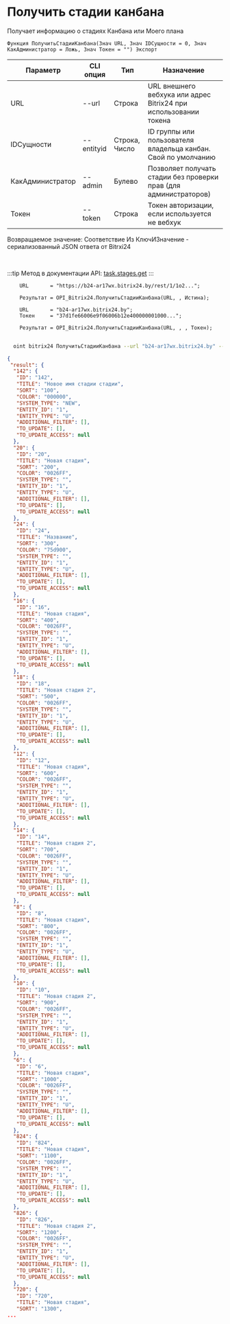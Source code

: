 ﻿---
sidebar_position: 4
---

# Получить стадии канбана
 Получает информацию о стадиях Канбана или Моего плана



`Функция ПолучитьСтадииКанбана(Знач URL, Знач IDСущности = 0, Знач КакАдминистратор = Ложь, Знач Токен = "") Экспорт`

  | Параметр | CLI опция | Тип | Назначение |
  |-|-|-|-|
  | URL | --url | Строка | URL внешнего вебхука или адрес Bitrix24 при использовании токена |
  | IDСущности | --entityid | Строка, Число | ID группы или пользователя владельца канбан. Свой по умолчанию |
  | КакАдминистратор | --admin | Булево | Позволяет получать стадии без проверки прав (для администраторов) |
  | Токен | --token | Строка | Токен авторизации, если используется не вебхук |

  
  Возвращаемое значение:   Соответствие Из КлючИЗначение - сериализованный JSON ответа от Bitrxi24

<br/>

:::tip
Метод в документации API: [task.stages.get](https://dev.1c-bitrix.ru/rest_help/tasks/task/kanban/task_stages_get.php)
:::
<br/>


```bsl title="Пример кода"
    URL       = "https://b24-ar17wx.bitrix24.by/rest/1/1o2...";

    Результат = OPI_Bitrix24.ПолучитьСтадииКанбана(URL, , Истина);

    URL       = "b24-ar17wx.bitrix24.by";
    Токен     = "37d1fe66006e9f06006b12e400000001000...";

    Результат = OPI_Bitrix24.ПолучитьСтадииКанбана(URL, , , Токен);
```



```sh title="Пример команды CLI"
    
  oint bitrix24 ПолучитьСтадииКанбана --url "b24-ar17wx.bitrix24.by" --entityid %entityid% --admin %admin% --token "56898d66006e9f06006b12e400000001000..."

```

```json title="Результат"
{
 "result": {
  "142": {
   "ID": "142",
   "TITLE": "Новое имя стадии стадии",
   "SORT": "100",
   "COLOR": "000000",
   "SYSTEM_TYPE": "NEW",
   "ENTITY_ID": "1",
   "ENTITY_TYPE": "U",
   "ADDITIONAL_FILTER": [],
   "TO_UPDATE": [],
   "TO_UPDATE_ACCESS": null
  },
  "20": {
   "ID": "20",
   "TITLE": "Новая стадия",
   "SORT": "200",
   "COLOR": "0026FF",
   "SYSTEM_TYPE": "",
   "ENTITY_ID": "1",
   "ENTITY_TYPE": "U",
   "ADDITIONAL_FILTER": [],
   "TO_UPDATE": [],
   "TO_UPDATE_ACCESS": null
  },
  "24": {
   "ID": "24",
   "TITLE": "Название",
   "SORT": "300",
   "COLOR": "75d900",
   "SYSTEM_TYPE": "",
   "ENTITY_ID": "1",
   "ENTITY_TYPE": "U",
   "ADDITIONAL_FILTER": [],
   "TO_UPDATE": [],
   "TO_UPDATE_ACCESS": null
  },
  "16": {
   "ID": "16",
   "TITLE": "Новая стадия",
   "SORT": "400",
   "COLOR": "0026FF",
   "SYSTEM_TYPE": "",
   "ENTITY_ID": "1",
   "ENTITY_TYPE": "U",
   "ADDITIONAL_FILTER": [],
   "TO_UPDATE": [],
   "TO_UPDATE_ACCESS": null
  },
  "18": {
   "ID": "18",
   "TITLE": "Новая стадия 2",
   "SORT": "500",
   "COLOR": "0026FF",
   "SYSTEM_TYPE": "",
   "ENTITY_ID": "1",
   "ENTITY_TYPE": "U",
   "ADDITIONAL_FILTER": [],
   "TO_UPDATE": [],
   "TO_UPDATE_ACCESS": null
  },
  "12": {
   "ID": "12",
   "TITLE": "Новая стадия",
   "SORT": "600",
   "COLOR": "0026FF",
   "SYSTEM_TYPE": "",
   "ENTITY_ID": "1",
   "ENTITY_TYPE": "U",
   "ADDITIONAL_FILTER": [],
   "TO_UPDATE": [],
   "TO_UPDATE_ACCESS": null
  },
  "14": {
   "ID": "14",
   "TITLE": "Новая стадия 2",
   "SORT": "700",
   "COLOR": "0026FF",
   "SYSTEM_TYPE": "",
   "ENTITY_ID": "1",
   "ENTITY_TYPE": "U",
   "ADDITIONAL_FILTER": [],
   "TO_UPDATE": [],
   "TO_UPDATE_ACCESS": null
  },
  "8": {
   "ID": "8",
   "TITLE": "Новая стадия",
   "SORT": "800",
   "COLOR": "0026FF",
   "SYSTEM_TYPE": "",
   "ENTITY_ID": "1",
   "ENTITY_TYPE": "U",
   "ADDITIONAL_FILTER": [],
   "TO_UPDATE": [],
   "TO_UPDATE_ACCESS": null
  },
  "10": {
   "ID": "10",
   "TITLE": "Новая стадия 2",
   "SORT": "900",
   "COLOR": "0026FF",
   "SYSTEM_TYPE": "",
   "ENTITY_ID": "1",
   "ENTITY_TYPE": "U",
   "ADDITIONAL_FILTER": [],
   "TO_UPDATE": [],
   "TO_UPDATE_ACCESS": null
  },
  "6": {
   "ID": "6",
   "TITLE": "Новая стадия",
   "SORT": "1000",
   "COLOR": "0026FF",
   "SYSTEM_TYPE": "",
   "ENTITY_ID": "1",
   "ENTITY_TYPE": "U",
   "ADDITIONAL_FILTER": [],
   "TO_UPDATE": [],
   "TO_UPDATE_ACCESS": null
  },
  "824": {
   "ID": "824",
   "TITLE": "Новая стадия",
   "SORT": "1100",
   "COLOR": "0026FF",
   "SYSTEM_TYPE": "",
   "ENTITY_ID": "1",
   "ENTITY_TYPE": "U",
   "ADDITIONAL_FILTER": [],
   "TO_UPDATE": [],
   "TO_UPDATE_ACCESS": null
  },
  "826": {
   "ID": "826",
   "TITLE": "Новая стадия 2",
   "SORT": "1200",
   "COLOR": "0026FF",
   "SYSTEM_TYPE": "",
   "ENTITY_ID": "1",
   "ENTITY_TYPE": "U",
   "ADDITIONAL_FILTER": [],
   "TO_UPDATE": [],
   "TO_UPDATE_ACCESS": null
  },
  "720": {
   "ID": "720",
   "TITLE": "Новая стадия",
   "SORT": "1300",
...
```
